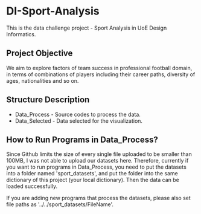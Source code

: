 # DI-Sport-Analysis
This is the data challenge project - Sport Analysis in UoE Design Informatics.

## Project Objective
We aim to explore factors of team success in professional football domain, in terms of combinations of players including their career paths, diversity of ages, nationalities and so on.

## Structure Description
- Data_Process - Source codes to process the data.
- Data_Selected - Data selected for the visualization.

## How to Run Programs in Data_Process?
Since Github limits the size of every single file uploaded to be smaller than 100MB, I was not able to upload our datasets here. Therefore, currently if you want to run programs in Data_Process, you need to put the datasets into a folder named 'sport_datasets', and put the folder into the same dictionary of this project (your local dictionary). Then the data can be loaded successfully.

If you are adding new programs that process the datasets, please also set file paths as '../../sport_datasets/FileName'.
